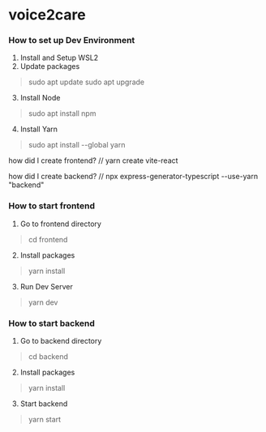 # voice2care


### How to set up Dev Environment
1. Install and Setup WSL2
2. Update packages
> sudo apt update
> sudo apt upgrade
3. Install Node
> sudo apt install npm
4. Install Yarn
> sudo apt install --global yarn


how did I create frontend?
// yarn create vite-react

how did I create backend?
// npx express-generator-typescript --use-yarn "backend"



### How to start frontend
1. Go to frontend directory
> cd frontend
2. Install packages
> yarn install
3. Run Dev Server
> yarn dev

### How to start backend
1. Go to backend directory
> cd backend
2. Install packages
> yarn install
3. Start backend
> yarn start
